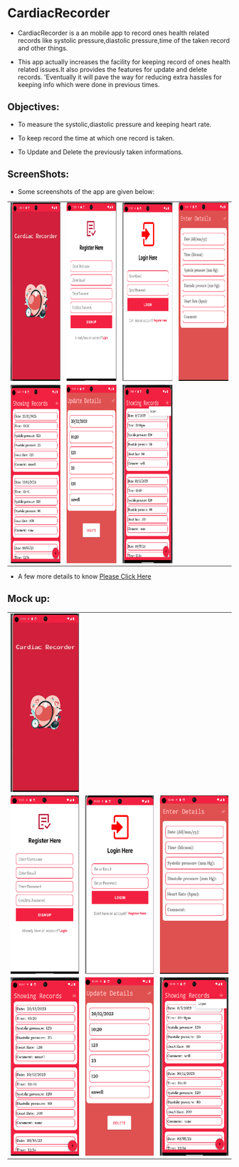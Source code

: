 # CardiacRecorder

* CardiacRecorder is a an mobile app to record ones health related records like systolic pressure,diastolic pressure,time of the taken record and other things.

* This app actually increases the facility for keeping record of ones health related issues.It also provides the features for update and delete records.
'Eventually it will pave the way for reducing extra hassles for keeping info which were done in previous times.
## Objectives:
* To measure the systolic,diastolic pressure and keeping heart rate.

* To keep record the time at which one record is taken.

* To Update and Delete the previously taken informations.

## ScreenShots:
*  Some screenshots of the app are given below:

<table>
  <tr> 
  <td><img src = "https://github.com/SubahNoshin/Health-Monitor/blob/main/splash.jpg" height = "400px" width="200px"/></td>
  <td> <img src = "https://github.com/SubahNoshin/Health-Monitor/blob/main/phn7.png" height = "400px" width="200px" /> </td>
  <td><img src = "https://github.com/SubahNoshin/Health-Monitor/blob/main/phn6.png" height = "400px" width="200px" /></td>
  <td><img src = "https://github.com/SubahNoshin/Health-Monitor/blob/main/phn2.png" height = "400px" width="200px"/></td>
 
  
  </tr>
  <tr>
  

  
  
  <td><img src = "https://github.com/SubahNoshin/Health-Monitor/blob/main/phn1.png" height = "400px" width="200px"/></td>
  <td><img src = "https://github.com/SubahNoshin/Health-Monitor/blob/main/phn4.png" height = "400px" width="200px"/></td>
  <td><img src = "https://github.com/SubahNoshin/Health-Monitor/blob/main/phn5.png" height = "400px" width="200px"/></td>

  </tr>

</table>


* A few more details to know <a href="https://github.com/SubahNoshin/Health-Monitor/wiki">Please Click Here</a>
## Mock up:
<table>
  <tr> 
  <td><img src = "https://github.com/SubahNoshin/Health-Monitor/blob/main/splash.jpg" height = "400px" width="200px"/></td>
  </tr>
  <td> <img src = "https://github.com/SubahNoshin/Health-Monitor/blob/main/phn7.png" height = "400px" width="200px" /> </td>
  <td><img src = "https://github.com/SubahNoshin/Health-Monitor/blob/main/phn6.png" height = "400px" width="200px" /></td>
  <td><img src = "https://github.com/SubahNoshin/Health-Monitor/blob/main/phn2.png" height = "400px" width="200px"/></td>
 
  
  </tr>
  <tr>
  

  
  
  <td><img src = "https://github.com/SubahNoshin/Health-Monitor/blob/main/phn1.png" height = "400px" width="200px"/></td>
  <td><img src = "https://github.com/SubahNoshin/Health-Monitor/blob/main/phn4.png" height = "400px" width="200px"/></td>
  <td><img src = "https://github.com/SubahNoshin/Health-Monitor/blob/main/phn5.png" height = "400px" width="200px"/></td>

  </tr>

</table>


